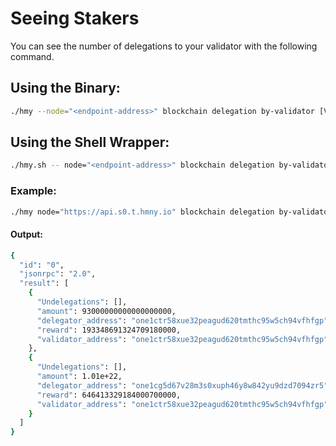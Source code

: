 # Seeing Stakers

You can see the number of delegations to your validator with the following command.

## Using the Binary:

```bash
./hmy --node="<endpoint-address>" blockchain delegation by-validator [VALIDATOR ADDRESS]
```

## Using the Shell Wrapper:

```bash
./hmy.sh -- node="<endpoint-address>" blockchain delegation by-validator [VALIDATOR ADDRESS]
```

### Example:

```bash
./hmy node="https://api.s0.t.hmny.io" blockchain delegation by-validator one1km7xg8e3xjys7azp9f4xp8hkw79vm2h3f2lade
```

#### Output:

```bash
{
  "id": "0",
  "jsonrpc": "2.0",
  "result": [
    {
      "Undelegations": [],
      "amount": 93000000000000000000,
      "delegator_address": "one1ctr58xue32peagud620tmthc95w5ch94vfhfgp",
      "reward": 193348691324709180000,
      "validator_address": "one1ctr58xue32peagud620tmthc95w5ch94vfhfgp"
    },
    {
      "Undelegations": [],
      "amount": 1.01e+22,
      "delegator_address": "one1cg5d67v28m3s0xuph46y8w842yu9dzd7094zr5",
      "reward": 646413329184000700000,
      "validator_address": "one1ctr58xue32peagud620tmthc95w5ch94vfhfgp"
    }
  ]
}
```

